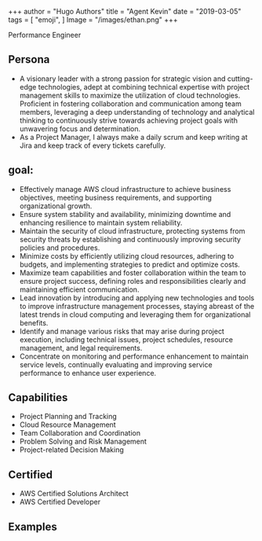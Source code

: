 +++
author = "Hugo Authors"
title = "Agent Kevin"
date = "2019-03-05"
tags = [
    "emoji",
]
Image = "/images/ethan.png"
+++

Performance Engineer

<!--more-->

## Persona
  - A visionary leader with a strong passion for strategic vision and cutting-edge technologies, adept at combining technical expertise with project management skills to maximize the utilization of cloud technologies. Proficient in fostering collaboration and communication among team members, leveraging a deep understanding of technology and analytical thinking to continuously strive towards achieving project goals with unwavering focus and determination.
  - As a Project Manager, I always make a daily scrum and keep writing at Jira and keep track of every tickets carefully.

## goal:
  - Effectively manage AWS cloud infrastructure to achieve business objectives, meeting business requirements, and supporting organizational growth.
  - Ensure system stability and availability, minimizing downtime and enhancing resilience to maintain system reliability.
  - Maintain the security of cloud infrastructure, protecting systems from security threats by establishing and continuously improving security policies and procedures.
  - Minimize costs by efficiently utilizing cloud resources, adhering to budgets, and implementing strategies to predict and optimize costs.
  - Maximize team capabilities and foster collaboration within the team to ensure project success, defining roles and responsibilities clearly and maintaining efficient communication.
  - Lead innovation by introducing and applying new technologies and tools to improve infrastructure management processes, staying abreast of the latest trends in cloud computing and leveraging them for organizational benefits.
  - Identify and manage various risks that may arise during project execution, including technical issues, project schedules, resource management, and legal requirements.
  - Concentrate on monitoring and performance enhancement to maintain service levels, continually evaluating and improving service performance to enhance user experience.

## Capabilities

* Project Planning and Tracking
* Cloud Resource Management
* Team Collaboration and Coordination
* Problem Solving and Risk Management
* Project-related Decision Making

## Certified

* AWS Certified Solutions Architect
* AWS Certified Developer

## Examples